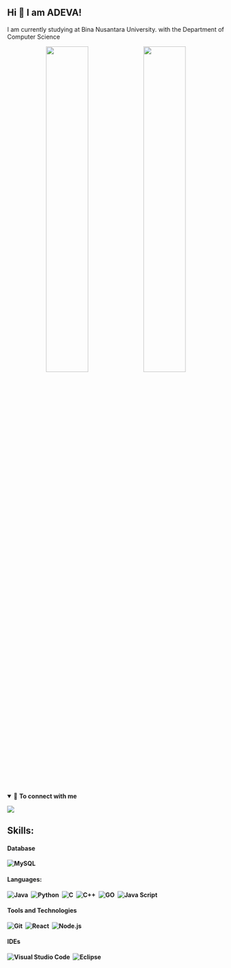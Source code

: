 ## Hi 👋 I am ADEVA!
I am currently studying at Bina Nusantara University. with the Department of Computer Science
<p align="center">
<img width="44%" src="https://github-readme-stats.vercel.app/api?username=ADEVASATRIA&show_icons=true&layout=compact&langs_count=7&hide=html&bg_color=0D1117&text_color=ffffff&title_color=00ffff&hide_border=true"/>
<img width="44%" src="https://github-readme-stats.vercel.app/api/top-langs/?username=ADEVASATRIA&layout=compact&langs_count=7&hide=html&bg_color=0D1117&text_color=ffffff&title_color=00ffff&hide_border=true"/>       
</p>
<details open>

<summary>🤝 <b>To connect with me<b></summary>

<p align = "center">

[<img src = "https://img.shields.io/badge/instagram-%23E4405F.svg?&style=for-the-badge&logo=instagram&logoColor=white">](https://www.instagram.com/adevasatria/)
  
## Skills:
  
#### Database
![MySQL](https://img.shields.io/badge/MySQL-00000F?style=for-the-badge&logo=mysql&logoColor=white)&nbsp;

#### Languages:
![Java](https://img.shields.io/badge/Java-ED8B00?style=for-the-badge&logo=java&logoColor=white)&nbsp;
![Python](https://img.shields.io/badge/Python-3776AB?style=for-the-badge&logo=python&logoColor=white)&nbsp;
![C](https://img.shields.io/badge/C-ED8B00?style=for-the-badge&logo=C&logoColor=white)&nbsp;
![C++](https://img.shields.io/badge/C++-ED8B00?style=for-the-badge&logo=C++&logoColor=white)&nbsp;
![GO](https://img.shields.io/badge/GO%20LANGUAGE-0078d7.svg?style=for-the-badge&logo=GO-LANGUAGE&logoColor=white)&nbsp;
![Java Script](https://img.shields.io/badge/Java-Script-ED8B00?style=for-the-badge&logo=java-script&logoColor=white)&nbsp;

#### Tools and Technologies
![Git](https://img.shields.io/badge/GIT-E44C30?style=for-the-badge&logo=git&logoColor=white)&nbsp;
![React](https://img.shields.io/badge/-React-000?&logo=React)&nbsp;
![Node.js](https://img.shields.io/badge/-Node.js-000?&logo=node.js)&nbsp;

#### IDEs
![Visual Studio Code](https://img.shields.io/badge/Visual%20Studio%20Code-0078d7.svg?style=for-the-badge&logo=visual-studio-code&logoColor=white)&nbsp;
![Eclipse](https://img.shields.io/badge/Eclipse-FE7A16.svg?style=for-the-badge&logo=Eclipse&logoColor=white)&nbsp;
